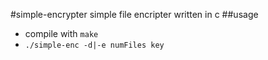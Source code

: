 #simple-encrypter
simple file encripter written in c
##usage
- compile with `make`
- `./simple-enc -d|-e numFiles key`

